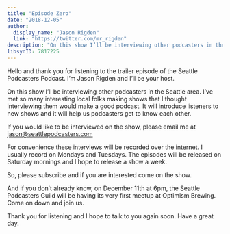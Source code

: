 ```yaml
---
title: "Episode Zero"
date: "2018-12-05"
author:
  display_name: "Jason Rigden"
  link: "https://twitter.com/mr_rigden"
description: "On this show I’ll be interviewing other podcasters in the Seattle area. I’ve met so many interesting local folks making shows that I thought interviewing them would make a good podcast. It will introduce listeners to new shows and it will help us podcasters get to know each other."
libsynID: 7817225
---
```


Hello and thank you for listening to the trailer episode of the Seattle Podcasters Podcast. I’m Jason Rigden and I’ll be your host.

On this show I’ll be interviewing other podcasters in the Seattle area. I’ve met so many interesting local folks making shows that I thought interviewing them would make a good podcast. It will introduce listeners to new shows and it will help us podcasters get to know each other.

If you would like to be interviewed on the show, please email me at jason@seattlepodcasters.com

For convenience these interviews will be recorded over the internet. I usually record on Mondays and Tuesdays. The episodes will be released on Saturday mornings and I hope to release a show a week.

So, please subscribe and if you are interested come on the show.

And if you don’t already know, on December 11th at 6pm, the Seattle Podcasters Guild will be having its very first meetup at Optimism Brewing. Come on down and join us.

Thank you for listening and I hope to talk to you again soon. Have a great day.
